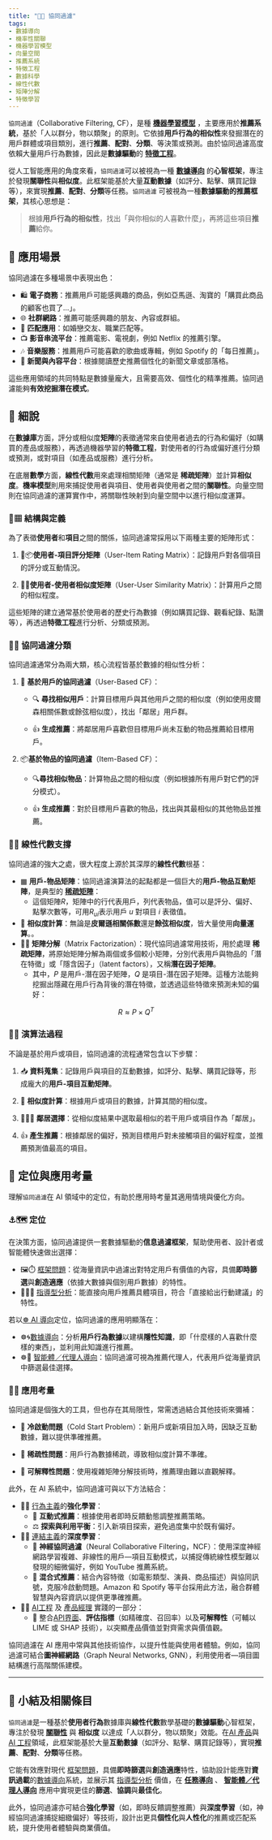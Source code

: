 ```yaml
---
title: "🤝🚿 協同過濾" 
tags:
- 數據導向
- 機率性關聯
- 機器學習模型
- 向量空間
- 推薦系統
- 特徵工程
- 數據科學
- 線性代數
- 矩陣分解
- 特徵學習
---
```

`協同過濾`（Collaborative Filtering, CF），是種 **[機器學習模型](04-05-machine_learning_models.zh-hant)** ，主要應用於**推薦系統**，基於「人以群分，物以類聚」的原則。它依據**用戶行為的相似性**來發掘潛在的用戶群體或項目類別，進行**推薦**、**配對**、**分類**、等決策或預測。由於協同過濾高度依賴大量用戶行為數據，因此是**數據驅動**的 **[特徵工程](04-04-feature_engineering.zh-hant)**。

從人工智能應用的角度來看，`協同過濾`可以被視為一種 **[數據導向](05-02-oriented_data.zh-hant)** 的**心智框架**，專注於發現**關聯性**與**相似度**。此框架能基於大量**互動數據**（如評分、點擊、購買記錄等），來實現**推薦**、**配對**、**分類**等任務。`協同過濾` 可被視為一種**數據驅動的推薦框架**，其核心思想是：

> 根據**用戶行為的相似性**，找出「與你相似的人喜歡什麼」，再將這些項目**推薦**給你。

## 🚀 應用場景

協同過濾在多種場景中表現出色：

- 🛍️ **電子商務**：推薦用戶可能感興趣的商品，例如亞馬遜、淘寶的「購買此商品的顧客也買了...」。
- 🌐 **社群網路**：推薦可能感興趣的朋友、內容或群組。
- 💞 **匹配應用**：如婚戀交友、職業匹配等。
- 📺 **影音串流平台**：推薦電影、電視劇，例如 Netflix 的推薦引擎。
- 🎶 **音樂服務**：推薦用戶可能喜歡的歌曲或專輯，例如 Spotify 的「每日推薦」。
- 📰 **新聞與內容平台**：根據閱讀歷史推薦個性化的新聞文章或部落格。

這些應用領域的共同特點是數據量龐大，且需要高效、個性化的精準推薦。協同過濾能夠**有效挖掘潛在模式**。

## 🔬 細說

在**數據庫**方面，評分或相似度**矩陣**的表徵通常來自使用者過去的行為和偏好（如購買的產品或服務），再透過機器學習的**特徵工程**，對使用者的行為或偏好進行分類或預測，或對項目（如產品或服務）進行分析。

在底層**數學**方面，**線性代數**用來處理相關矩陣（通常是 **稀疏矩陣**）並計算**相似度**。**機率模型**則用來捕捉使用者與項目、使用者與使用者之間的**關聯性**。向量空間則在協同過濾的運算實作中，將關聯性映射到向量空間中以進行相似度運算。

### 🤝▦ 結構與定義

為了表徵**使用者**和**項目**之間的關係，協同過濾常採用以下兩種主要的矩陣形式：

1. 👤📦**使用者-項目評分矩陣**（User-Item Rating Matrix）：記錄用戶對各個項目的評分或互動情況。
    
2. 👤👤**使用者-使用者相似度矩陣**（User-User Similarity Matrix）：計算用戶之間的相似程度。

這些矩陣的建立通常基於使用者的歷史行為數據（例如購買記錄、觀看紀錄、點讚等），再透過**特徵工程**進行分析、分類或預測。

### 🤝🚿 協同過濾分類

協同過濾通常分為兩大類，核心流程皆基於數據的相似性分析：

1. 👤 **基於用戶的協同過濾**（User-Based CF）：
    
    - 🔍 **尋找相似用戶**：計算目標用戶與其他用戶之間的相似度（例如使用皮爾森相關係數或餘弦相似度），找出「鄰居」用戶群。
        
    - 👍 **生成推薦**：將鄰居用戶喜歡但目標用戶尚未互動的物品推薦給目標用戶。
        
2. 📦**基於物品的協同過濾**（Item-Based CF）：
    
    - 🔍**尋找相似物品**：計算物品之間的相似度（例如根據所有用戶對它們的評分模式）。
        
    - 👍 **生成推薦**：對於目標用戶喜歡的物品，找出與其最相似的其他物品並推薦。

### 🧮📐 線性代數支撐

協同過濾的強大之處，很大程度上源於其深厚的**線性代數**根基：

- ▦ **用戶-物品矩陣**：協同過濾演算法的起點都是一個巨大的**用戶-物品互動矩陣**，是典型的 **[稀疏矩陣](09-04-sparse_modeling.zh-hant)**：
	- 這個矩陣$R$，矩陣中的行代表用戶，列代表物品，值可以是評分、偏好、點擊次數等，可用$R_{ui}$表示用戶 $u$ 對項目 $i$ 表徵值。
- 📐 **相似度計算**：無論是**皮爾遜相關係數**還是**餘弦相似度**，皆大量使用**向量運算**。。
- ⛓‍💥 **矩陣分解**（Matrix Factorization）：現代協同過濾常用技術，用於處理 **稀疏矩陣**，將原始矩陣分解為兩個或多個較小矩陣，分別代表用戶與物品的「潛在特徵」或「隱含因子」（latent factors），又稱**潛在因子矩陣**。
	- 其中，$P$ 是用戶-潛在因子矩陣，$Q$ 是項目-潛在因子矩陣。這種方法能夠挖掘出隱藏在用戶行為背後的潛在特徵，並透過這些特徵來預測未知的偏好：

$$
\begin{equation} R \approx P \times Q^T \end{equation}
$$

### 🤝🚿 演算法過程

不論是基於用戶或項目，協同過濾的流程通常包含以下步驟：

1. 📥 **資料蒐集**：記錄用戶與項目的互動數據，如評分、點擊、購買記錄等，形成龐大的**用戶-項目互動矩陣**。
    
2. 📐 **相似度計算**：根據用戶或項目的數據，計算其間的相似度。
    
3. 🧑‍🤝‍🧑 **鄰居選擇**：從相似度結果中選取最相似的若干用戶或項目作為「鄰居」。
    
4. 👍 **產生推薦**：根據鄰居的偏好，預測目標用戶對未接觸項目的偏好程度，並推薦預測值最高的項目。

## 🌟 定位與應用考量
    
理解`協同過濾`在 AI 領域中的定位，有助於應用時考量其適用情境與優化方向。

### ⚓🗺 定位

在決策方面，協同過濾提供一套數據驅動的**信息過濾框架**，幫助使用者、設計者或智能體快速做出選擇：

* 🖼️⏱️ [框架問題](01-04-Frame_Problem.zh-hant)：從海量資訊中過濾出對特定用戶有價值的內容，具備**即時篩選**與**創造適應**（依據大數據與個別用戶數據）的特性。
* 🔴🧐🧭 [指導型分析](06-03-analysis_prescriptive.zh-hant)：能直接向用戶推薦具體項目，符合「直接給出行動建議」的特性。

若以[☸ AI 導向](05----ai_orientations.zh-hant)定位，協同過濾的應用明顯落在：

- ☸🌀[數據導向](05-02-oriented_data.zh-hant)：分析**用戶行為數據**以建構**隱性知識**，即「什麼樣的人喜歡什麼樣的東西」，並利用此知識進行推薦。
- ☸🤖 [智能體／代理人導向](05-03-oriented_agent.zh-hant)：協同過濾可視為推薦代理人，代表用戶從海量資訊中篩選最佳選擇。

### 📐🌉 應用考量

協同過濾是個強大的工具，但也存在其局限性，常需透過結合其他技術來彌補：

- 🥶 **冷啟動問題**（Cold Start Problem）：新用戶或新項目加入時，因缺乏互動數據，難以提供準確推薦。
    
- 🧊 **稀疏性問題**：用戶行為數據稀疏，導致相似度計算不準確。
    
- 🙈 **可解釋性問題**：使用複雜矩陣分解技術時，推薦理由難以直觀解釋。

此外，在 AI 系統中，協同過濾可與以下方法結合：

* 🏮💪 [行為主義](02-06-behaviorism.zh-hant)的**強化學習**：
	* 🔄 **互動式推薦**：根據使用者即時反饋動態調整推薦策略。
	* ⚖️ **探索與利用平衡**：引入新項目探索，避免過度集中於既有偏好。
* 🏮🧬 [連結主義](02-05-connectionism.zh-hant)的**深度學習**：
	* 🧠 **神經協同過濾**（Neural Collaborative Filtering，NCF）：使用深度神經網路學習複雜、非線性的用戶—項目互動模式，以捕捉傳統線性模型難以發現的細微偏好，例如 YouTube 推薦系統。
	* 🧪 **混合式推薦**：結合內容特徵（如電影類型、演員、商品描述）與協同訊號，克服冷啟動問題。Amazon 和 Spotify 等平台採用此方法，融合群體智慧與內容資訊以提供更準確推薦。
* 🌉🎁 [AI工程](10----ai_engineering.zh-hant) 及 [產品經理](10-06-AI_PM.zh-hant) 實踐的一部分：
	* 🔌 整合[API界面](10-01-API_MCP.zh-hant)、**評估指標**（如精確度、召回率）以及**可解釋性**（可輔以 LIME 或 SHAP 技術），以突顯產品價值並對齊需求與價值觀。

協同過濾在 AI 應用中常與其他技術協作，以提升性能與使用者體驗。例如，協同過濾可結合**圖神經網路**（Graph Neural Networks, GNN），利用使用者—項目圖結構進行高階關係建模。

***

## 🏁 小結及相關條目

`協同過濾`是一種基於**使用者行為**數據庫與**線性代數**數學基礎的**數據驅動**心智框架，專注於發現 **[關聯性](04-01-probabilistic_association.zh-hant)** 與 **相似度** 以達成「人以群分，物以類聚」效能。在[AI 產品](10-06-AI_PM.zh-hant)與[AI 工程](10----ai_engineering.zh-hant)領域，此框架能基於大量**互動數據**（如評分、點擊、購買記錄等），實現**推薦**、**配對**、**分類**等任務。

它能有效應對現代 [框架問題](01-04-Frame_Problem.zh-hant)，具備**即時篩選**與**創造適應**特性，協助設計能應對**資訊過載**的[數據導向](05-02-oriented_data.zh-hant)系統，並展示其 [指導型分析](06-03-analysis_prescriptive.zh-hant) 價值，在 **[任務導向](05-04-oriented_task.zh-hant)** 、 **[智能體／代理人導向](05-03-oriented_agent.zh-hant)** 應用中實現更佳的**篩選**、**協調**與**最佳化**。

此外，協同過濾亦可結合**強化學習**（如，即時反饋調整推薦）與**深度學習**（如，神經協同過濾捕捉細緻偏好）等技術，設計出更具**個性化**與**人性化**的推薦或匹配系統，提升使用者體驗與商業價值。